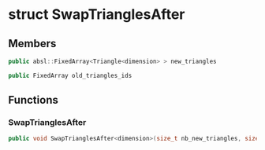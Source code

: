 # struct SwapTrianglesAfter


## Members

```cpp
public absl::FixedArray<Triangle<dimension> > new_triangles

```

```cpp
public FixedArray old_triangles_ids

```



## Functions

### SwapTrianglesAfter

```cpp
public void SwapTrianglesAfter<dimension>(size_t nb_new_triangles, size_t nb_old_triangles)
```




